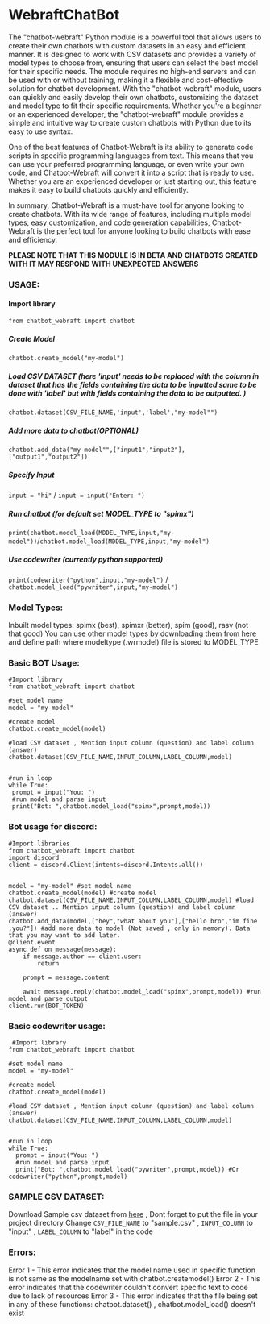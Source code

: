 # WebraftChatBot
The "chatbot-webraft" Python module is a powerful tool that allows users to create their own chatbots with custom datasets in an easy and efficient manner. 
It is designed to work with CSV datasets and provides a variety of model types to choose from, ensuring that users can select the best model for their specific needs. 
The module requires no high-end servers and can be used with or without training, making it a flexible and cost-effective solution for chatbot development. 
With the "chatbot-webraft" module, users can quickly and easily develop their own chatbots, customizing the dataset and model type to fit their specific requirements. 
Whether you're a beginner or an experienced developer, the "chatbot-webraft" module provides a simple and intuitive way to create custom chatbots with Python due to its easy to use syntax.

One of the best features of Chatbot-Webraft is its ability to generate code scripts in specific programming languages from text. This means that you can use your preferred programming language, 
or even write your own code, and Chatbot-Webraft will convert it into a script that is ready to use. Whether you are an experienced developer or just starting out, this feature makes it easy to 
build chatbots quickly and efficiently.

In summary, Chatbot-Webraft is a must-have tool for anyone looking to create chatbots. With its wide range of features, including multiple model types, easy customization, and code generation capabilities,
Chatbot-Webraft is the perfect tool for anyone looking to build chatbots with ease and efficiency.

**PLEASE NOTE THAT THIS MODULE IS IN BETA AND CHATBOTS CREATED WITH IT MAY RESPOND WITH UNEXPECTED ANSWERS**

### **USAGE:**
#### Import library
```from chatbot_webraft import chatbot```

##### Create Model
```chatbot.create_model("my-model")```

##### Load  CSV DATASET (here 'input' needs to be replaced with the column in dataset that has the fields containing the data to be inputted same to be done with 'label' but with fields containing the data to be outputted. )
```chatbot.dataset(CSV_FILE_NAME,'input','label',"my-model"") ```

##### Add more data to chatbot(OPTIONAL)
```chatbot.add_data("my-model"",["input1","input2"],["output1","output2"]) ```

##### Specify Input
```input = "hi"``` / ```input = input("Enter: ")```
##### Run chatbot (for default set MODEL_TYPE to "spimx")
```print(chatbot.model_load(MDDEL_TYPE,input,"my-model"))```/```chatbot.model_load(MDDEL_TYPE,input,"my-model")``` 
##### Use codewriter (currently python supported)
```print(codewriter("python",input,"my-model")``` / ```chatbot.model_load("pywriter",input,"my-model")```

### **Model Types:**
Inbuilt model types: spimx (best), spimxr (better), spim (good), rasv (not that good)
You can use other model types by downloading them from [here]("https://models.chatbot.webraft.in") and define path where modeltype (.wrmodel) file is stored to MODEL_TYPE

### **Basic BOT Usage:**
 ```
 #Import library
from chatbot_webraft import chatbot

#set model name
model = "my-model" 

#create model
chatbot.create_model(model)

#load CSV dataset , Mention input column (question) and label column (answer)
chatbot.dataset(CSV_FILE_NAME,INPUT_COLUMN,LABEL_COLUMN,model) 


#run in loop
while True:
  prompt = input("You: ")    
  #run model and parse input
  print("Bot: ",chatbot.model_load("spimx",prompt,model)) 

 ```

 ### **Bot usage for discord:**
```
#Import libraries
from chatbot_webraft import chatbot
import discord 
client = discord.Client(intents=discord.Intents.all())


model = "my-model" #set model name
chatbot.create_model(model) #create model
chatbot.dataset(CSV_FILE_NAME,INPUT_COLUMN,LABEL_COLUMN,model) #load CSV dataset .. Mention input column (question) and label column (answer)
chatbot.add_data(model,["hey","what about you"],["hello bro","im fine ,you?"]) #add more data to model (Not saved , only in memory). Data that you may want to add later.
@client.event
async def on_message(message):
    if message.author == client.user:
        return

    prompt = message.content
    
    await message.reply(chatbot.model_load("spimx",prompt,model)) #run model and parse output
client.run(BOT_TOKEN)
```
### **Basic codewriter usage:**
```
 #Import library
from chatbot_webraft import chatbot

#set model name
model = "my-model" 

#create model
chatbot.create_model(model)

#load CSV dataset , Mention input column (question) and label column (answer)
chatbot.dataset(CSV_FILE_NAME,INPUT_COLUMN,LABEL_COLUMN,model) 


#run in loop
while True:
  prompt = input("You: ")    
  #run model and parse input
  print("Bot: ",chatbot.model_load("pywriter",prompt,model)) #Or codewriter("python",prompt,model)
```

### **SAMPLE CSV DATASET:**
Download Sample csv dataset from [here](https://webraft.in/sample.csv) , Dont forget to put the file in your project directory
Change `CSV_FILE_NAME` to "sample.csv" , `INPUT_COLUMN` to "input" , `LABEL_COLUMN` to "label" in the code

### **Errors:**
Error 1 - This error indicates that the model name used in specific function is not same as the modelname set with chatbot.createmodel() 
Error 2 - This error indicates that the codewriter couldn't convert specific text to code due to lack of resources 
Error 3 - This error indicates that the file being set in any of these functions: chatbot.dataset() , chatbot.model_load() doesn't exist 
